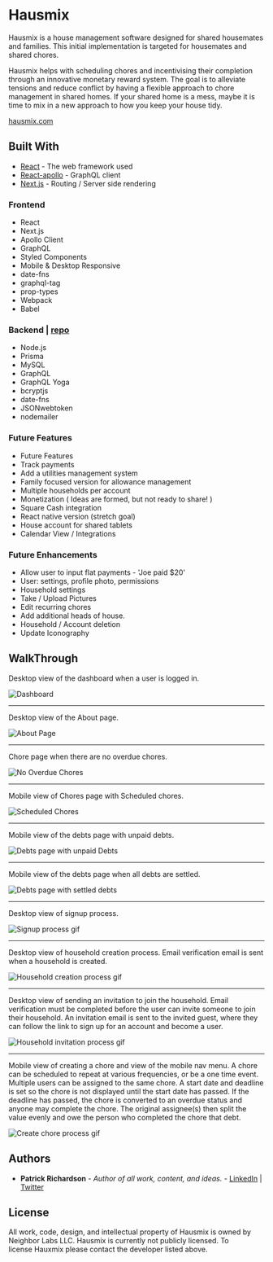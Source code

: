 # Hausmix

Hausmix is a house management software designed for shared housemates and families. This initial implementation is targeted for housemates and shared chores.

Hausmix helps with scheduling chores and incentivising their completion through an innovative monetary reward system. The goal is to alleviate tensions and reduce conflict by having a flexible approach to chore management in shared homes. If your shared home is a mess, maybe it is time to mix in a new approach to how you keep your house tidy.

[hausmix.com](https://www.hausmix.com/)


## Built With

- [React](https://reactjs.org/) - The web framework used
- [React-apollo](https://apollographql.com/docs/react/) - GraphQL client
- [Next.js](https://nextjs.org/) - Routing / Server side rendering

### Frontend

- React
- Next.js
- Apollo Client
- GraphQL
- Styled Components
- Mobile & Desktop Responsive
- date-fns
- graphql-tag
- prop-types
- Webpack
- Babel

### Backend | [repo](https://github.com/setfloat/hausmix_node)

- Node.js
- Prisma
- MySQL
- GraphQL
- GraphQL Yoga
- bcryptjs
- date-fns
- JSONwebtoken
- nodemailer

### Future Features

- Future Features
- Track payments
- Add a utilities management system
- Family focused version for allowance management
- Multiple households per account
- Monetization ( Ideas are formed, but not ready to share! )
- Square Cash integration
- React native version (stretch goal)
- House account for shared tablets
- Calendar View / Integrations

### Future Enhancements

- Allow user to input flat payments - 'Joe paid \$20'
- User: settings, profile photo, permissions
- Household settings
- Take / Upload Pictures
- Edit recurring chores
- Add additional heads of house.
- Household / Account deletion
- Update Iconography

## WalkThrough

<!-- [](./readme/hausmix_about.gif) -->

Desktop view of the dashboard when a user is logged in.

![Dashboard](readme/hausmix_main.png)

***

Desktop view of the About page.

![About Page](readme/hausmix_about.png)

***

Chore page when there are no overdue chores.

![No Overdue Chores](./readme/hausmix_no_chores.png)

***

Mobile view of Chores page with Scheduled chores.

![Scheduled Chores](./readme/hausmix_scheduled.png)

***

Mobile view of the debts page with unpaid debts.

![Debts page with unpaid Debts](./readme/hausmix_debts.png)

***

Mobile view of the debts page when all debts are settled.

![Debts page with settled debts](./readme/hausmix_settled.png)

***

Desktop view of signup process.

![Signup process gif](./readme/hausmix_signup.gif)

***

Desktop view of household creation process. Email verification email is sent when a household is created.

![Household creation process gif](./readme/hausmix_create_house.gif)

***

Desktop view of sending an invitation to join the household. Email verification must be completed before the user can invite someone to join their household.  An invitation email is sent to the invited guest, where they can follow the link to sign up for an account and become a user.

![Household invitation process gif](./readme/hausmix_invitation.gif)

***

Mobile view of creating a chore and view of the mobile nav menu. A chore can be scheduled to repeat at various frequencies, or be a one time event.  Multiple users can be assigned to the same chore. A start date and deadline is set so the chore is not displayed until the start date has passed. If the deadline has passed, the chore is converted to an overdue status and anyone may complete the chore. The original assignee(s) then split the value evenly and owe the person who completed the chore that debt.

![Create chore process gif](./readme/hausmix_create_chore.gif)

## Authors

- **Patrick Richardson** - _Author of all work, content, and ideas._ - [LinkedIn](https://linkedin.com/in/setfloat) | [Twitter](https://twitter.com/setfloat)

## License

All work, code, design, and intellectual property of Hausmix is owned by Neighbor Labs LLC. Hausmix is currently not publicly licensed. To license Hauxmix please contact the developer listed above.
